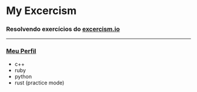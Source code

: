 # My Excercism
### Resolvendo exercícios do [excercism.io](https://exercism.io/)
---
### [Meu Perfil](https://exercism.io/profiles/henrique-tavares)

 - c++
 - ruby
 - python
 - rust (practice mode)
